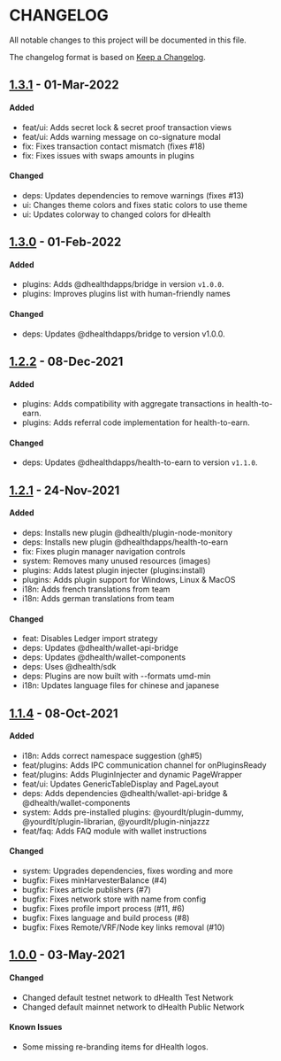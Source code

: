 # CHANGELOG
All notable changes to this project will be documented in this file.

The changelog format is based on [Keep a Changelog](https://keepachangelog.com/en/1.0.0/).

## [1.3.1][1.3.1] - 01-Mar-2022

#### Added

- feat/ui: Adds secret lock & secret proof transaction views 
- feat/ui: Adds warning message on co-signature modal
- fix: Fixes transaction contact mismatch (fixes #18)
- fix: Fixes issues with swaps amounts in plugins

#### Changed

- deps: Updates dependencies to remove warnings (fixes #13)
- ui: Changes theme colors and fixes static colors to use theme
- ui: Updates colorway to changed colors for dHealth

## [1.3.0][1.3.0] - 01-Feb-2022

#### Added

- plugins: Adds @dhealthdapps/bridge in version `v1.0.0`.
- plugins: Improves plugins list with human-friendly names

#### Changed

- deps: Updates @dhealthdapps/bridge to version v1.0.0.

## [1.2.2][1.2.2] - 08-Dec-2021

#### Added

- plugins: Adds compatibility with aggregate transactions in health-to-earn.
- plugins: Adds referral code implementation for health-to-earn.

#### Changed

- deps: Updates @dhealthdapps/health-to-earn to version `v1.1.0`.

## [1.2.1][1.2.1] - 24-Nov-2021

#### Added

- deps: Installs new plugin @dhealth/plugin-node-monitory
- deps: Installs new plugin @dhealthdapps/health-to-earn
- fix: Fixes plugin manager navigation controls
- system: Removes many unused resources (images)
- plugins: Adds latest plugin injecter (plugins:install)
- plugins: Adds plugin support for Windows, Linux & MacOS
- i18n: Adds french translations from team
- i18n: Adds german translations from team

#### Changed

- feat: Disables Ledger import strategy
- deps: Updates @dhealth/wallet-api-bridge
- deps: Updates @dhealth/wallet-components
- deps: Uses @dhealth/sdk
- deps: Plugins are now built with --formats umd-min
- i18n: Updates language files for chinese and japanese

## [1.1.4][1.1.4] - 08-Oct-2021

#### Added
- i18n: Adds correct namespace suggestion (gh#5)
- feat/plugins: Adds IPC communication channel for onPluginsReady
- feat/plugins: Adds PluginInjecter and dynamic PageWrapper
- feat/ui: Updates GenericTableDisplay and PageLayout
- deps: Adds dependencies @dhealth/wallet-api-bridge & @dhealth/wallet-components
- system: Adds pre-installed plugins: @yourdlt/plugin-dummy, @yourdlt/plugin-librarian, @yourdlt/plugin-ninjazzz
- feat/faq: Adds FAQ module with wallet instructions

#### Changed

- system: Upgrades dependencies, fixes wording and more
- bugfix: Fixes minHarvesterBalance (#4)
- bugfix: Fixes article publishers (#7)
- bugfix: Fixes network store with name from config
- bugfix: Fixes profile import process (#11, #6)
- bugfix: Fixes language and build process (#8)
- bugfix: Fixes Remote/VRF/Node key links removal (#10)

## [1.0.0][1.0.0] - 03-May-2021

#### Changed

- Changed default testnet network to dHealth Test Network
- Changed default mainnet network to dHealth Public Network

#### Known Issues

- Some missing re-branding items for dHealth logos.

[1.3.1]: https://github.com/dhealthproject/dhealth-wallet/compare/v1.3.0...v1.3.1
[1.3.0]: https://github.com/dhealthproject/dhealth-wallet/compare/v1.2.2...v1.3.0
[1.2.2]: https://github.com/dhealthproject/dhealth-wallet/compare/v1.2.1...v1.2.2
[1.2.1]: https://github.com/dhealthproject/dhealth-wallet/compare/v1.1.4...v1.2.1
[1.1.4]: https://github.com/dhealthproject/dhealth-wallet/compare/v1.0.0...v1.1.4
[1.0.0]: https://github.com/dhealthproject/dhealth-wallet/releases/tag/v1.0.0

